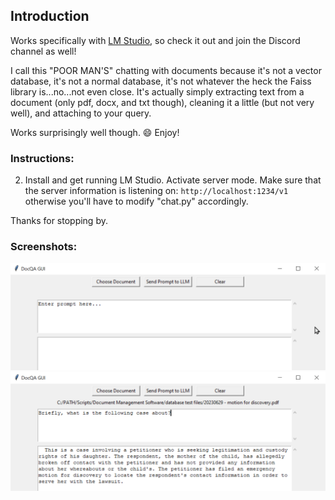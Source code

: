 ## Introduction

Works specifically with [LM Studio](https://github.com/lmstudio-ai), so check it out and join the Discord channel as well!

I call this "POOR MAN'S" chatting with documents because it's not a vector database, it's not a normal database, it's not whatever the heck the Faiss library is...no...not even close. It's actually simply extracting text from a document (only pdf, docx, and txt though), cleaning it a little (but not very well), and attaching to your query.

Works surprisingly well though. 😄 Enjoy!

### Instructions:

2. Install and get running LM Studio. Activate server mode. Make sure that the server information is listening on: `http://localhost:1234/v1` otherwise you'll have to modify "chat.py" accordingly.

Thanks for stopping by.

### Screenshots:

![Screenshot 1](https://github.com/BBC-Esq/Chat_Doc_LM_Studio/raw/main/esq1.png)
![Screenshot 2](https://github.com/BBC-Esq/Chat_Doc_LM_Studio/raw/main/esq2.png)

